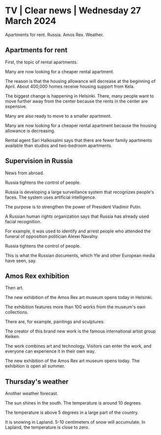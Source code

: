 # TV \| Clear news \| Wednesday 27 March 2024

Apartments for rent. Russia. Amos Rex. Weather.

## Apartments for rent

First, the topic of rental apartments.

Many are now looking for a cheaper rental apartment.

The reason is that the housing allowance will decrease at the beginning of April. About 400,000 homes receive housing support from Kela.

The biggest change is happening in Helsinki. There, many people want to move further away from the center because the rents in the center are expensive.

Many are also ready to move to a smaller apartment.

Many are now looking for a cheaper rental apartment because the housing allowance is decreasing.

Rental agent Sari Halkosalmi says that there are fewer family apartments available than studios and two-bedroom apartments.

## Supervision in Russia

News from abroad.

Russia tightens the control of people.

Russia is developing a large surveillance system that recognizes people's faces. The system uses artificial intelligence.

The purpose is to strengthen the power of President Vladimir Putin.

A Russian human rights organization says that Russia has already used facial recognition.

For example, it was used to identify and arrest people who attended the funeral of opposition politician Alexei Navalny.

Russia tightens the control of people.

This is what the Russian documents, which Yle and other European media have seen, say.

## Amos Rex exhibition

Then art.

The new exhibition of the Amos Rex art museum opens today in Helsinki.

The exhibition features more than 100 works from the museum's own collections.

There are, for example, paintings and sculptures.

The creator of this brand new work is the famous international artist group Keiken.

The work combines art and technology. Visitors can enter the work, and everyone can experience it in their own way.

The new exhibition of the Amos Rex art museum opens today. The exhibition is open all summer.

## Thursday's weather

Another weather forecast.

The sun shines in the south. The temperature is around 10 degrees.

The temperature is above 5 degrees in a large part of the country.

It is snowing in Lapland. 5-10 centimeters of snow will accumulate. In Lapland, the temperature is close to zero.
